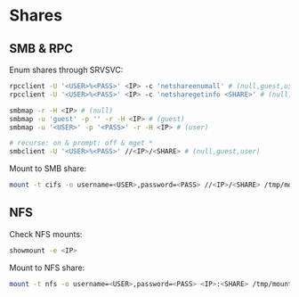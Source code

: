 # Shares
## SMB & RPC
Enum shares through SRVSVC:
```bash
rpcclient -U '<USER>%<PASS>' <IP> -c 'netshareenumall' # (null,guest,user)
rpcclient -U '<USER>%<PASS>' <IP> -c 'netsharegetinfo <SHARE>' # (null,guest,user)

smbmap -r -H <IP> # (null)
smbmap -u 'guest' -p '' -r -H <IP> # (guest)
smbmap -u '<USER>' -p '<PASS>' -r -H <IP> # (user)

# recurse: on & prompt: off & mget *
smbclient -U '<USER>%<PASS>' //<IP>/<SHARE> # (null,guest,user)
```

Mount to SMB share:
```bash
mount -t cifs -o username=<USER>,password=<PASS> //<IP>/<SHARE> /tmp/mount/ # (null,guest,user)
```

## NFS
Check NFS mounts:
```bash
showmount -e <IP>
```

Mount to NFS share:
```bash
mount -t nfs -o username=<USER>,password=<PASS> <IP>:<SHARE> /tmp/mount/ -nolock
```